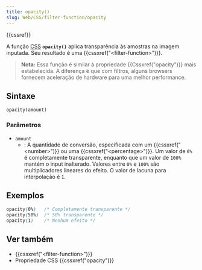 ```yaml
---
title: opacity()
slug: Web/CSS/filter-function/opacity
---
```


{{cssref}}

A função [CSS](/pt-BR/docs/Web/CSS) **`opacity()`** aplica transparência às amostras na imagem inputada. Seu resultado é uma {{cssxref("&lt;filter-function&gt;")}}.

> **Nota:** Essa função é similar à propriedade {{Cssxref("opacity")}} mais estabelecida. A diferença é que com filtros, alguns browsers fornecem aceleração de hardware para uma melhor performance.

## Sintaxe

```
opacity(amount)
```

### Parâmetros

- `amount`
  - : A quantidade de conversão, especificada com um {{cssxref("&lt;number&gt;")}} ou uma {{cssxref("&lt;percentage&gt;")}}. Um valor de `0%` é completamente transparente, enquanto que um valor de `100%` mantém o input inalterado. Valores entre `0%` e `100%` são multiplicadores lineares do efeito. O valor de lacuna para interpolação é `1`.

## Exemplos

```css
opacity(0%)   /* Completamente transparente */
opacity(50%)  /* 50% transparente */
opacity(1)    /* Nenhum efeito */
```

## Ver também

- {{cssxref("&lt;filter-function&gt;")}}
- Propriedade CSS {{cssxref("opacity")}}
